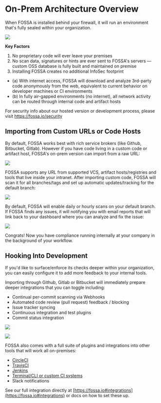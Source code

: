 # On-Prem Architecture Overview

When FOSSA is installed behind your firewall, it will run an environment that's fully sealed within your organization.

![](https://static.notion-static.com/a1f737832a4c492f87b54d5c8dca540d/Untitled)

 **Key Factors** 

1. No proprietary code will ever leave your premises
2. No scan data, signatures or hints are ever sent to FOSSA's servers — custom OSS database is fully built and maintained on premise
3. Installing FOSSA creates no additional InfoSec footprint
  - (a) With internet access, FOSSA will download and analyze 3rd-party code anonymously from the web, equivalent to current behavior on developer machines or CI environments
  - (b) In fully air-gapped environments (no internet), all network activity can be routed through internal code and artifact hosts 

For security info about our hosted version or development process, please visit https://fossa.io/security

## Importing from Custom URLs or Code Hosts

By default, FOSSA works best with rich service brokers (like Github, Bitbucket, Gitlab). However if you have code living in a custom code or artifact host, FOSSA's on-prem version can import from a raw URL:

![](https://static.notion-static.com/4c06a9dadbe64b948b20914192c4990a/Untitled)

FOSSA supports any URL from supported VCS, artifact hosts/registries and tools that live inside your intranet. After importing custom code, FOSSA will scan it for all branches/tags and set up automatic updates/tracking for the default branch: 

![](https://static.notion-static.com/e5417f66f0694dd8a6cf33f58a203d74/Untitled)

By default, FOSSA will enable daily or hourly scans on your default branch. If FOSSA finds any issues, it will notifying you with email reports that will link back to your dashboard where you can analyze and fix the issue:

![](https://static.notion-static.com/cdc8d5a4180b4457a71b6c427bfc9c51/Untitled)

Congrats! Now you have compliance running internally at your company in the background of your workflow.

## Hooking Into Development

If you'd like to surface/enforce its checks deeper within your organization, you can easily configure it to add more feedback to your internal tools.

Importing through Github, Gitlab or Bitbucket will immediately prepare deeper integrations that you can toggle including:

- Continual per-commit scanning via Webhooks
- Automated code review (pull request) feedback / blocking
- Issue tracker syncing
- Continuous integration and test plugins
- Commit status integration

![](https://static.notion-static.com/65d5892e86fb42bdba53f09a21115f1f/Untitled)

![](https://static.notion-static.com/7813ffc908d04f33903d518ba577344e/Untitled)

FOSSA also comes with a full suite of plugins and integrations into other tools that will work all on-premises:

- [CircleCI](http://fossa.io/docs/integrating-tools/circleci/)
- [TravisCI](http://fossa.io/docs/integrating-tools/travisci/)
- [Jenkins](https://github.com/fossas/fossa-jenkins-plugin)
- [Terminal/CLI or custom CI systems](https://www.notion.so/fossa/On-Prem-Overview-5e0740c8f60b4d4fbab6042f4c182a5e#520e71b9157c410da0514a20e7eb270d)
- Slack notifications

See our full integration directly at [https://fossa.io#integrations](https://fossa.io#integrations) or docs on how to set these up.